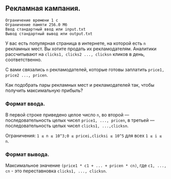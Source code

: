 ## Рекламная кампания.

```
Ограничение времени 1 с
Ограничение памяти 256.0 Мб
Ввод стандартный ввод или input.txt
Вывод стандартный вывод или output.txt
```

У вас есть популярная страница в интернете, на которой есть `n` рекламных мест. Вы хотите продать их рекламодателям. 
Аналитики рассчитывают на `clicks1, clicks2 ..., clicksn` кликов в день, соответственно.

С вами связались
`n` рекламодателей, которые готовы заплатить `price1, price2 ..., pricen`.

Как подобрать пары рекламных мест и рекламодателей так, чтобы получить максимальную прибыль?

### Формат ввода.
В первой строке приведено целое число `n`, во второй — последовательность целых чисел `price1, ..., pricen`,
в третьей — последовательность целых чисел `clicks1, ...,clicksn`.

Ограничения: `1 ≤ n ≤ 10^3;0 ≤ pricei,clicksi ≤ 10^5` для всех `1 ≤ i ≤ n`.

### Формат вывода.
Максимальное значение `(price1 * c1 + ... + pricen * cn)`, где `c1, ..., cn` - это переставновка `clicks1, ..., clicksn`.